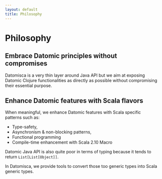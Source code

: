 ```yaml
---
layout: default
title: Philosophy
---
```


# <a name="philosophy">Philosophy</a>

## <a name="philosophy-embrace">Embrace Datomic principles without compromises</a>
Datomisca is a very thin layer around Java API but we aim at exposing Datomic Clojure functionalities as directly as possible without compromising their essential purpose.

## <a name="philosophy-enhance">Enhance Datomic features with Scala flavors</a>

When meaningful, we enhance Datomic features with Scala specific patterns such as:

- Type-safety, 
- Asynchronism & non-blocking patterns, 
- Functional programming
- Compile-time enhancement with Scala 2.10 Macro

Datomic Java API is also quite poor in terms of typing because it tends to return `List[List[Object]]`.  

In Datomisca, we provide tools to convert those too generic types into Scala generic types.
